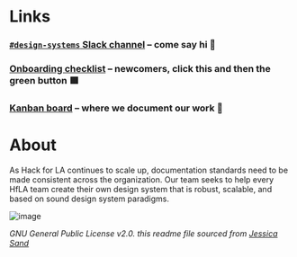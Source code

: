 # Links 
### [`#design-systems` Slack channel](https://hackforla.slack.com/archives/CH2U1CB9Q) – come say hi 👋
### [Onboarding checklist](https://github.com/hackforla/design-systems/issues/new?assignees=&labels=pts%3A+1&template=1-onboarding.md&title=My+1st+issue%21+Learn+about+design+systems+and+using+Github) – newcomers, click this and then the green button 🟩
### [Kanban board](https://github.com/hackforla/design-systems/projects/1) – where we document our work 📌

# About
As Hack for LA continues to scale up, documentation standards need to be made consistent across the organization. Our team seeks to help every HfLA team create their own design system that is robust, scalable, and based on sound design system paradigms.

![image](https://user-images.githubusercontent.com/97491788/165332074-82e1719f-063e-409e-ad42-f7b186ef1a96.png)

_GNU General Public License v2.0. this readme file sourced from [Jessica Sand](http://jessicasand.com/other-stuff/just-enough-docs/)_
